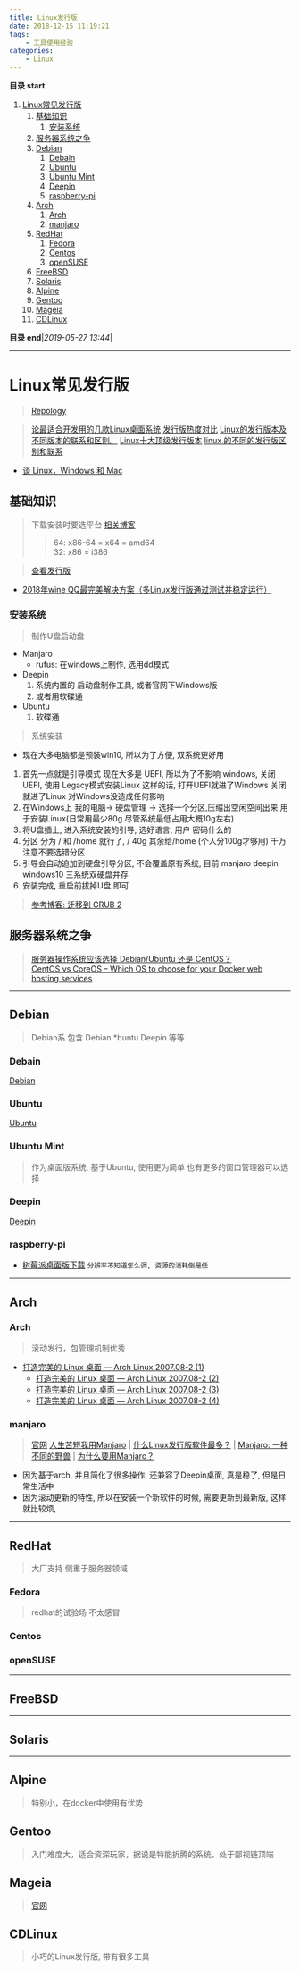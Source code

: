 ```yaml
---
title: Linux发行版
date: 2018-12-15 11:19:21
tags: 
    - 工具使用经验
categories: 
    - Linux
---
```


**目录 start**
 
1. [Linux常见发行版](#linux常见发行版)
    1. [基础知识](#基础知识)
        1. [安装系统](#安装系统)
    1. [服务器系统之争](#服务器系统之争)
    1. [Debian](#debian)
        1. [Debain](#debain)
        1. [Ubuntu](#ubuntu)
        1. [Ubuntu Mint](#ubuntu-mint)
        1. [Deepin](#deepin)
        1. [raspberry-pi](#raspberry-pi)
    1. [Arch](#arch)
        1. [Arch](#arch)
        1. [manjaro](#manjaro)
    1. [RedHat](#redhat)
        1. [Fedora](#fedora)
        1. [Centos](#centos)
        1. [openSUSE](#opensuse)
    1. [FreeBSD](#freebsd)
    1. [Solaris](#solaris)
    1. [Alpine](#alpine)
    1. [Gentoo](#gentoo)
    1. [Mageia](#mageia)
    1. [CDLinux](#cdlinux)

**目录 end**|_2019-05-27 13:44_|
****************************************
# Linux常见发行版
> [Repology](https://repology.org/)

> [论最适合开发用的几款Linux桌面系统](https://www.lulinux.com/archives/3614)
> [发行版热度对比](https://distrowatch.com/dwres.php?resource=popularity)
> [Linux的发行版本及不同版本的联系和区别。](https://www.jianshu.com/p/c88a62ac8ca3?utm_campaign=maleskine&utm_content=note&utm_medium=seo_notes&utm_source=recommendation)
> [Linux十大顶级发行版本](https://www.jianshu.com/p/13d399608880?utm_campaign=maleskine&utm_content=note&utm_medium=seo_notes&utm_source=recommendation)
> [linux 的不同的发行版区别和联系](https://www.jianshu.com/p/b796ead65995?utm_campaign=maleskine&utm_content=note&utm_medium=seo_notes&utm_source=recommendation)

- [谈 Linux，Windows 和 Mac](http://www.yinwang.org/blog-cn/2013/03/07/linux-windows-mac)

## 基础知识
> 下载安装时要选平台 [相关博客](http://downtoearthlinux.com/posts/x86-i386-x86-64-x64-and-amd64-oh-my/)
>> 64: x86-64 =  x64  =  amd64  
>> 32: x86  =  i386

> [查看发行版](/Linux/Base/LinuxDirectoryStructure.md#查看发行版)

- [2018年wine QQ最完美解决方案（多Linux发行版通过测试并稳定运行）](https://www.lulinux.com/archives/1319)

### 安装系统
> 制作U盘启动盘

- Manjaro
    - rufus: 在windows上制作, 选用dd模式
- Deepin
    1. 系统内置的 启动盘制作工具, 或者官网下Windows版
    2. 或者用软碟通
- Ubuntu
    1. 软碟通

> 系统安装
- 现在大多电脑都是预装win10, 所以为了方便, 双系统更好用
1. 首先一点就是引导模式 现在大多是 UEFI, 所以为了不影响 windows, 关闭 UEFI, 使用 Legacy模式安装Linux 这样的话, 打开UEFI就进了Windows 关闭就进了Linux 对Windows没造成任何影响
1. 在Windows上 我的电脑-> 硬盘管理 -> 选择一个分区,压缩出空闲空间出来 用于安装Linux(日常用最少80g 尽管系统最低占用大概10g左右)
1. 将U盘插上, 进入系统安装的引导, 选好语言, 用户 密码什么的
1. 分区 分为 / 和 /home 就行了, / 40g 其余给/home (个人分100g才够用) 千万注意不要选错分区
1. 引导会自动追加到硬盘引导分区, 不会覆盖原有系统, 目前 manjaro deepin windows10 三系统双硬盘并存
1. 安装完成, 重启前拔掉U盘 即可

> [参考博客: 迁移到 GRUB 2](https://www.ibm.com/developerworks/cn/linux/l-grub2/)

## 服务器系统之争
> [服务器操作系统应该选择 Debian/Ubuntu 还是 CentOS？](https://www.zhihu.com/question/19599986)  
> [CentOS vs CoreOS – Which OS to choose for your Docker web hosting services](https://bobcares.com/blog/centos-vs-coreos-os-for-docker-web-hosting/2/)

**********************************************

## Debian
> Debian系 包含 Debian *buntu Deepin 等等

### Debain
[Debian](/Linux/Debian/Debian.md)

### Ubuntu
[Ubuntu](/Linux/Debian/Ubuntu.md)

### Ubuntu Mint
> 作为桌面版系统, 基于Ubuntu, 使用更为简单 也有更多的窗口管理器可以选择

### Deepin
[Deepin](/Linux/Debian/Deepin.md)

### raspberry-pi
- [树莓派桌面版下载](https://www.raspberrypi.org/downloads/raspberry-pi-desktop/) `分辨率不知道怎么调, 资源的消耗倒是低`

******************
## Arch
### Arch
> 滚动发行，包管理机制优秀

- [打造完美的 Linux 桌面 — Arch Linux 2007.08-2 (1)](https://linuxtoy.org/archives/the-perfect-linux-desktop-arch-linux-2007-08-2-1.html)
    - [打造完美的 Linux 桌面 — Arch Linux 2007.08-2 (2)](https://linuxtoy.org/archives/the-perfect-linux-desktop-arch-linux-2007-08-2-2.html)
    - [打造完美的 Linux 桌面 — Arch Linux 2007.08-2 (3)](https://linuxtoy.org/archives/the-perfect-linux-desktop-arch-linux-2007-08-2-3.html)
    - [打造完美的 Linux 桌面 — Arch Linux 2007.08-2 (4)](https://linuxtoy.org/archives/the-perfect-linux-desktop-arch-linux-2007-08-2-4.html)
    
### manjaro
> [官网](https://manjaro.org/community-editions/)
> [人生苦短我用Manjaro](https://www.manjaro.cn/451) | [什么Linux发行版软件最多？](https://www.lulinux.com/archives/2787)
> | [Manjaro: 一种不同的野兽](https://www.manjaro.cn/195) | [为什么要用Manjaro？](https://www.manjaro.cn/150)

- 因为基于arch, 并且简化了很多操作, 还兼容了Deepin桌面, 真是稳了, 但是日常生活中
- 因为滚动更新的特性, 所以在安装一个新软件的时候, 需要更新到最新版, 这样就比较烦, 

****************************
## RedHat
> 大厂支持 侧重于服务器领域

### Fedora
> redhat的试验场 不太感冒

### Centos

### openSUSE

************************
## FreeBSD

*******************
## Solaris

**********************
## Alpine
> 特别小，在docker中使用有优势

## Gentoo
> 入门难度大，适合资深玩家，据说是特能折腾的系统，处于鄙视链顶端

## Mageia
> [官网](http://www.mageia.org/zh-cn/)

## CDLinux
> 小巧的Linux发行版, 带有很多工具 
